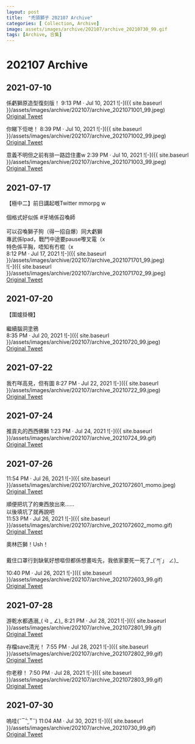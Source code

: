 ```yaml
---
layout: post
title:  "禿頭獅子 202107 Archive"
categories: [ Collection, Archive]
image: assets/images/archive/202107/archive_20210730_99.gif
tags: [Archive, 合集]
---
```

# 202107 Archive

## 2021-07-10
係虧獅原造型復刻版！ 9:13 PM · Jul 10, 2021
![-]({{ site.baseurl }}/assets/images/archive/202107/archive_2021071001_99.jpeg)<br>
<a href="https://twitter.com/Kyutori1/status/1417463236639662084">Original Tweet</a><br>

你睇下佢哋！ 8:39 PM · Jul 10, 2021
![-]({{ site.baseurl }}/assets/images/archive/202107/archive_2021071002_99.jpeg)<br>
<a href="https://twitter.com/i/events/1381982204427870210">Original Tweet</a><br>


意義不明但之前有排一路諗住畫w 2:39 PM · Jul 10, 2021
![-]({{ site.baseurl }}/assets/images/archive/202107/archive_2021071003_99.jpeg)<br>
<a href="https://twitter.com/Kyutori1/status/1413749683172769797">Original Tweet</a><br>

## 2021-07-17
【極中二】前日講起嘅Twitter mmorpg w<br>
<br>
個格式好似係 #牙鳩係召喚師<br>
<br>
可以召喚獅子狗（得一招自爆）同大虧獅<br>
專武係Ipad，戰鬥中途要pause嚟叉電（x<br>
特色係平胸，唔知有冇棍（x<br>
8:12 PM · Jul 17, 2021
![-]({{ site.baseurl }}/assets/images/archive/202107/archive_2021071701_99.jpeg)<br>
![-]({{ site.baseurl }}/assets/images/archive/202107/archive_2021071702_99.jpeg)<br>
<a href="https://twitter.com/Kyutori1/status/1416370226250223620">Original Tweet</a><br>

## 2021-07-20
【圍爐掛機】<br>
<br>
繼續腦洞塗鴉<br>8:35 PM · Jul 20, 2021
![-]({{ site.baseurl }}/assets/images/archive/202107/archive_20210720_99.jpeg)<br>
<a href="https://twitter.com/Kyutori1/status/1417463236639662084">Original Tweet</a><br>

## 2021-07-22
我冇咩高見，但有圖 8:27 PM · Jul 22, 2021
![-]({{ site.baseurl }}/assets/images/archive/202107/archive_20210722_99.jpeg)<br>
<a href="https://twitter.com/Kyutori1/status/1418185852954443778">Original Tweet</a><br>


## 2021-07-24
推貢丸的西西佛獅 1:23 PM · Jul 24, 2021
![-]({{ site.baseurl }}/assets/images/archive/202107/archive_20210724_99.gif)<br>
<a href="https://twitter.com/Kyutori1/status/1418804120954146816">Original Tweet</a><br>

## 2021-07-26
11:54 PM · Jul 26, 2021
![-]({{ site.baseurl }}/assets/images/archive/202107/archive_2021072601_momo.jpeg)<br>
<a href="https://twitter.com/windfufu/status/1419687549543485440">Original Tweet</a><br>

順便把坑了的東西放出來……<br>
以後填坑了就再說吧<br>
11:53 PM · Jul 26, 2021
![-]({{ site.baseurl }}/assets/images/archive/202107/archive_2021072602_momo.gif)<br>
<a href="https://twitter.com/windfufu/status/1419687319066447880">Original Tweet</a><br>


奧林匹獅！Ush！<br>
<br>
戴住口罩行到缺氧好想嘔但都係想畫咗先，我依家要死一死了_(´ཀ`」 ∠)_<br>
10:40 PM · Jul 26, 2021
![-]({{ site.baseurl }}/assets/images/archive/202107/archive_2021072603_99.gif)<br>
<a href="https://twitter.com/Kyutori1/status/1419669035734618114">Original Tweet</a><br>

## 2021-07-28
游乾水都遇溺_( ᐛ _   ∠)_ 8:21 PM · Jul 28, 2021
![-]({{ site.baseurl }}/assets/images/archive/202107/archive_2021072801_99.gif)<br>
<a href="https://twitter.com/Kyutori1/status/1420358706642837504">Original Tweet</a><br>

存檔save清光！ 7:55 PM · Jul 28, 2021
![-]({{ site.baseurl }}/assets/images/archive/202107/archive_2021072802_99.gif)<br>
<a href="https://twitter.com/Kyutori1/status/1420352108822372357">Original Tweet</a><br>

你老穆！ 7:50 PM · Jul 28, 2021
![-]({{ site.baseurl }}/assets/images/archive/202107/archive_2021072803_99.gif)<br>
<a href="https://twitter.com/Kyutori1/status/1420351001819709444">Original Tweet</a><br>


## 2021-07-30
嗚哇(˶‾᷄ ⁻̫ ‾᷅˵) 11:04 AM · Jul 30, 2021
![-]({{ site.baseurl }}/assets/images/archive/202107/archive_20210730_99.gif)<br>
<a href="https://twitter.com/Kyutori1/status/1420943451881840644">Original Tweet</a><br>
